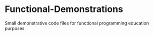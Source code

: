 # Functional-Demonstrations
Small demonstrative code files for functional programming education purposes
